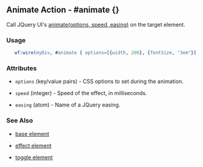 

## Animate Action - #animate {}

  Call JQuery UI's [animate(options, speed, easing)](http://docs.jquery.com/Effects/animate) on the target element.

### Usage

```erlang
   wf:wire(myDiv, #animate { options=[{width, 200}, {fontSize, "3em"}], speed=200 })

```

### Attributes

   * `options` (key/value pairs) - CSS options to set during the animation.

   * `speed` (integer) - Speed of the effect, in milliseconds.

   * `easing` (atom) - Name of a JQuery easing.

### See Also

 *  [base element](./action_base.md)

 *  [effect element](./effect.html)

 *  [toggle element](./toggle.html)

 
